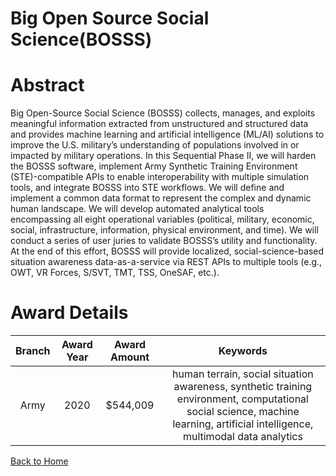 
Big Open Source Social Science(BOSSS)
=====================================

# Abstract


Big Open-Source Social Science (BOSSS) collects, manages, and exploits meaningful information extracted from unstructured and structured data and provides machine learning and artificial intelligence (ML/AI) solutions to improve the U.S. military’s understanding of populations involved in or impacted by military operations. In this Sequential Phase II, we will harden the BOSSS software, implement Army Synthetic Training Environment (STE)-compatible APIs to enable interoperability with multiple simulation tools, and integrate BOSSS into STE workflows. We will define and implement a common data format to represent the complex and dynamic human landscape. We will develop automated analytical tools encompassing all eight operational variables (political, military, economic, social, infrastructure, information, physical environment, and time). We will conduct a series of user juries to validate BOSSS’s utility and functionality. At the end of this effort, BOSSS will provide localized, social-science-based situation awareness data-as-a-service via REST APIs to multiple tools (e.g., OWT, VR Forces, S/SVT, TMT, TSS, OneSAF, etc.).  

# Award Details

|Branch|Award Year|Award Amount|Keywords|
| :---: | :---: | :---: | :---: |
|Army|2020|$544,009|human terrain, social situation awareness, synthetic training environment, computational social science, machine learning, artificial intelligence, multimodal data analytics|
  
  


[Back to Home](https://github.com/chrischow/dod_sbir_awards#1116)
